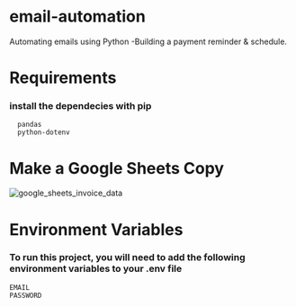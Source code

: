 # email-automation
Automating emails using Python -Building a payment reminder &amp; schedule.

# Requirements
### install the dependecies with pip 

      pandas
      python-dotenv
     
# Make a Google Sheets Copy 

![google_sheets_invoice_data](https://user-images.githubusercontent.com/104451703/208303954-119f0f6c-2a02-4e6d-a9fe-28efdf6c1521.png)

# Environment Variables
### To run this project, you will need to add the following environment variables to your .env file
    EMAIL
    PASSWORD
